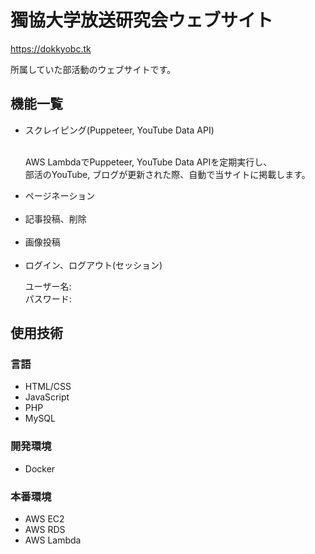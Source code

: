 <h1>獨協大学放送研究会ウェブサイト</h1>

  <a target="_blank">https://dokkyobc.tk<br></a>
 <p>
  所属していた部活動のウェブサイトです。
</p>

<h2>機能一覧</h2>

<ul>
  <li>スクレイピング(Puppeteer, YouTube Data API)</li>
  <p>
    <br>
    AWS LambdaでPuppeteer, YouTube Data APIを定期実行し、<br>
    部活のYouTube, ブログが更新された際、自動で当サイトに掲載します。<br>
  </p>
  <li>ページネーション</li><br>
  <li>記事投稿、削除</li><br>
  <li>画像投稿</li><br>
  <li>ログイン、ログアウト(セッション)</li>
  <p>
    ユーザー名:<br>
    パスワード:
  </p>
</ul>

<h2>使用技術</h2>

<h3>言語</h3>
<ul>
  <li>HTML/CSS</li>
  <li>JavaScript</li>
  <li>PHP</li>
  <li>MySQL</li>
</ul>


<h3>開発環境</h3>
<ul>
  <li>Docker</li>
</ul>


<h3>本番環境</h3>
<ul>
  <li>AWS EC2</li>
  <li>AWS RDS</li>
  <li>AWS Lambda</li>
  
</ul>
